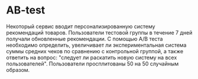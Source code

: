 # AB-test
Некоторый сервис вводит персонализированную систему рекомендаций товаров.
Пользователи тестовой группы в течение 7 дней получали обновленные рекомендации.
С помощью A/B теста необходимо определить, увеличивает ли экспериментальная система суммы средних чеков по сравнению с контрольной группой,
а также ответить на вопрос: "следует ли раскатить новую систему на всех пользователей".
Пользователи просплитованы 50 на 50 случайным образом.
